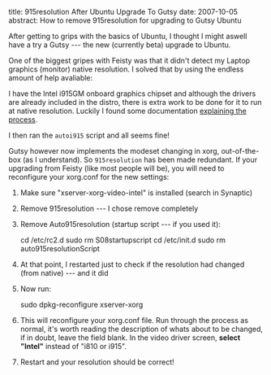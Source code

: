 title: 915resolution After Ubuntu Upgrade To Gutsy
date: 2007-10-05
abstract: How to remove 915resolution for upgrading to Gutsy Ubuntu

After getting to grips with the basics of Ubuntu, I thought I might aswell have
a try a Gutsy --- the new (currently beta) upgrade to Ubuntu.

One of the biggest gripes with Feisty was that it didn't detect my Laptop
graphics (monitor) native resolution. I solved that by using the endless amount
of help avaliable:

I have the Intel i915GM onboard graphics chipset and although the drivers are
already included in the distro, there is extra work to be done for it to run at
native resolution. Luckily I found some documentation [explaining the
process][].

I then ran the `autoi915` script and all seems fine!

Gutsy however now implements the modeset changing in xorg, out-of-the-box (as I
understand). So `915resolution` has been made redundant. If your upgrading from
Feisty (like most people will be), you will need to reconfigure your xorg.conf
for the new settings:

1.  Make sure "xserver-xorg-video-intel" is installed (search in Synaptic)
2.  Remove 915resolution --- I chose remove completely
3.  Remove Auto915resolution (startup script --- if you used it):

    cd /etc/rc2.d
    sudo rm S08startupscript
    cd /etc/init.d
    sudo rm auto915resolutionScript
 
4.  At that point, I restarted just to check if the resolution had changed (from
    native) --- and it did
5.  Now run:

    sudo dpkg-reconfigure xserver-xorg

6.  This will reconfigure your xorg.conf file. Run through the process as
    normal, it's worth reading the description of whats about to be changed, if
in doubt, leave the field blank. In the video driver screen, **select "Intel"**
instead of "i810 or i915".
7.  Restart and your resolution should be correct!

  [explaining the process]: https://help.ubuntu.com/community/i915Driver
